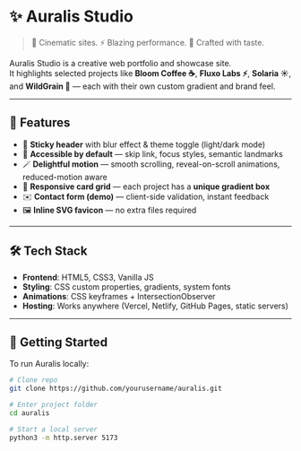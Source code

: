# ✨ Auralis Studio

> 🎨 Cinematic sites. ⚡ Blazing performance. 🌙 Crafted with taste.  

Auralis Studio is a creative web portfolio and showcase site.  
It highlights selected projects like **Bloom Coffee ☕**, **Fluxo Labs ⚡**, **Solaria ☀️**, and **WildGrain 🥖** — each with their own custom gradient and brand feel.

---

## 🌟 Features

- 📌 **Sticky header** with blur effect & theme toggle (light/dark mode)  
- 🎯 **Accessible by default** — skip link, focus styles, semantic landmarks  
- 🪄 **Delightful motion** — smooth scrolling, reveal-on-scroll animations, reduced-motion aware  
- 🎨 **Responsive card grid** — each project has a **unique gradient box**  
- ✉️ **Contact form (demo)** — client-side validation, instant feedback  
- 🖼️ **Inline SVG favicon** — no extra files required  

---

## 🛠️ Tech Stack

- **Frontend**: HTML5, CSS3, Vanilla JS  
- **Styling**: CSS custom properties, gradients, system fonts  
- **Animations**: CSS keyframes + IntersectionObserver  
- **Hosting**: Works anywhere (Vercel, Netlify, GitHub Pages, static servers)  

---

## 🚀 Getting Started

To run Auralis locally:

```bash
# Clone repo
git clone https://github.com/yourusername/auralis.git

# Enter project folder
cd auralis

# Start a local server
python3 -m http.server 5173

